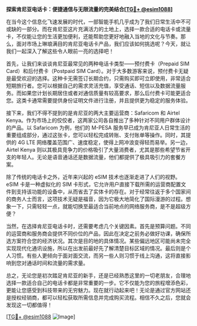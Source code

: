 **探索肯尼亚电话卡：便捷通信与无限流量的完美结合[[TG💪+ @esim1088](https://t.me/s/esim1088)]**

在当今这个信息化飞速发展的时代，一部智能手机几乎成为了我们日常生活中不可或缺的一部分。而在肯尼亚这片充满活力的土地上，选择一款合适的电话卡或流量卡，不仅能让您的生活更加便利，还能帮助您更好地融入当地的文化与节奏。那么，面对市场上琳琅满目的肯尼亚电话卡产品，我们应该如何挑选呢？今天，就让我们一起深入了解这些令人眼前一亮的选择吧！

首先，让我们来谈谈肯尼亚最常见的两种电话卡类型——预付费卡（Prepaid SIM Card）和后付费卡（Postpaid SIM Card）。对于大多数游客来说，预付费卡无疑是最受欢迎的选择。这种卡无需签订长期合约，只需购买即可立即使用，非常适合短期旅行者。您可以根据自己的需求灵活充值，享受通话、短信以及数据流量服务。而如果您计划长期居住或者对通信质量有较高要求，那么后付费卡可能更适合您。这类卡通常需要提供身份证明文件进行注册，并且提供更为稳定的服务体验。

接下来，我们不得不提到的是肯尼亚的两大主要运营商：Safaricom 和 Airtel Kenya。作为市场上的佼佼者，这两家公司各自推出了多种针对不同用户群体设计的产品。以 Safaricom 为例，他们的 M-PESA 服务早已成为肯尼亚人日常生活的重要组成部分，通过这张卡，您可以轻松完成转账、支付账单等操作。同时，其提供的 4G LTE 网络覆盖范围广、速度稳定，使得上网冲浪变得轻而易举。另一边，Airtel Kenya 则以其极具竞争力的价格吸引了大量消费者，尤其是那些希望节省开支的年轻人。无论是语音通话还是数据流量，他们都提供了极具吸引力的套餐方案。

除了传统的电话卡之外，近年来兴起的 eSIM 技术也逐渐走进了人们的视野。eSIM 卡是一种虚拟化的 SIM 卡形式，它允许用户直接下载所需的运营商配置文件到支持该功能的设备中，从而省去了实体卡的存在。对于经常往返于多个国家间的商务人士而言，这项技术无疑是福音，因为它极大地简化了国际漫游的过程。想象一下，只需轻轻一点，就能切换至最适合当前地点的网络服务商，是不是超级方便？

当然，在选择肯尼亚电话卡时，还需要考虑几个关键因素。首先是预算问题。不同的运营商和服务商会提供不同价位的产品，因此在决定之前务必做好功课，确保所选方案符合您的经济状况。其次是目的地的具体情况。某些偏远地区可能尚未完全实现现代化通讯设施，所以在出发前最好先了解清楚目标区域的情况。最后则是个人习惯。有些人更倾向于面对面交流，而另一些人则习惯于线上沟通，这将直接影响到您对通话时间和流量的需求量。

总之，无论您是初次踏足肯尼亚的新手，还是已经熟悉这里的一切老朋友，合理地选择一款适合自己的电话卡都是非常重要的一步。它不仅能为您的旅程增添色彩，更能让您感受到科技带来的无穷魅力。现在就行动起来吧！无论是通过官方网站还是授权经销商，都可以轻松获取所需信息并完成购买流程。相信不久之后，您就会发现这一切都值得！

[[TG💪+ @esim1088](https://t.me/s/esim1088) ![Image](https://i.postimg.cc/4NQfJmqS/Snipaste-2025-05-13-00-14-12.png)]